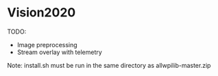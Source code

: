 # Vision2020

TODO:
* Image preprocessing
* Stream overlay with telemetry

Note: install.sh must be run in the same directory as allwpilib-master.zip
